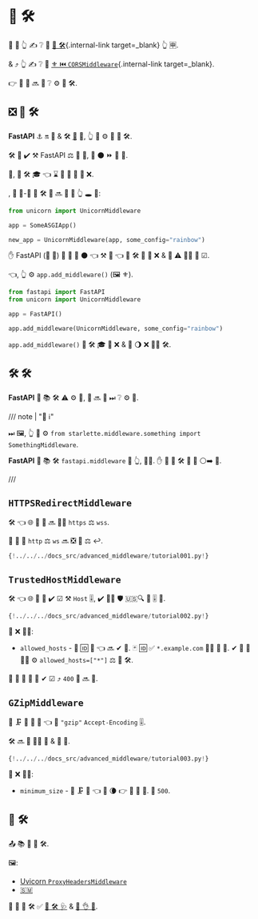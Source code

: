 # 🏧 🛠️

👑 🔰 👆 ✍ ❔ 🚮 [🛃 🛠️](../tutorial/middleware.md){.internal-link target=_blank} 👆 🈸.

&amp; ⤴️ 👆 ✍ ❔ 🍵 [⚜ ⏮️ `CORSMiddleware`](../tutorial/cors.md){.internal-link target=_blank}.

👉 📄 👥 🔜 👀 ❔ ⚙️ 🎏 🛠️.

## ❎ 🔫 🛠️

**FastAPI** ⚓️ 🔛 💃 &amp; 🛠️ <abbr title="Asynchronous Server Gateway Interface">🔫</abbr> 🔧, 👆 💪 ⚙️ 🙆 🔫 🛠️.

🛠️ 🚫 ✔️ ⚒ FastAPI ⚖️ 💃 👷, 📏 ⚫️ ⏩ 🔫 🔌.

🏢, 🔫 🛠️ 🎓 👈 ⌛ 📨 🔫 📱 🥇 ❌.

, 🧾 🥉-🥳 🔫 🛠️ 👫 🔜 🎲 💬 👆 🕳 💖:

```Python
from unicorn import UnicornMiddleware

app = SomeASGIApp()

new_app = UnicornMiddleware(app, some_config="rainbow")
```

✋️ FastAPI (🤙 💃) 🚚 🙅 🌌 ⚫️ 👈 ⚒ 💭 👈 🔗 🛠️ 🍵 💽 ❌ &amp; 🛃 ⚠ 🐕‍🦺 👷 ☑.

👈, 👆 ⚙️ `app.add_middleware()` (🖼 ⚜).

```Python
from fastapi import FastAPI
from unicorn import UnicornMiddleware

app = FastAPI()

app.add_middleware(UnicornMiddleware, some_config="rainbow")
```

`app.add_middleware()` 📨 🛠️ 🎓 🥇 ❌ &amp; 🙆 🌖 ❌ 🚶‍♀️ 🛠️.

## 🛠️ 🛠️

**FastAPI** 🔌 📚 🛠️ ⚠ ⚙️ 💼, 👥 🔜 👀 ⏭ ❔ ⚙️ 👫.

/// note | "📡 ℹ"

⏭ 🖼, 👆 💪 ⚙️ `from starlette.middleware.something import SomethingMiddleware`.

**FastAPI** 🚚 📚 🛠️ `fastapi.middleware` 🏪 👆, 👩‍💻. ✋️ 🌅 💪 🛠️ 👟 🔗 ⚪️➡️ 💃.

///

## `HTTPSRedirectMiddleware`

🛠️ 👈 🌐 📨 📨 🔜 👯‍♂️ `https` ⚖️ `wss`.

🙆 📨 📨 `http` ⚖️ `ws` 🔜 ❎ 🔐 ⚖ ↩️.

```Python hl_lines="2  6"
{!../../../docs_src/advanced_middleware/tutorial001.py!}
```

## `TrustedHostMiddleware`

🛠️ 👈 🌐 📨 📨 ✔️ ☑ ⚒ `Host` 🎚, ✔ 💂‍♂ 🛡 🇺🇸🔍 🦠 🎚 👊.

```Python hl_lines="2  6-8"
{!../../../docs_src/advanced_middleware/tutorial002.py!}
```

📄 ❌ 🐕‍🦺:

* `allowed_hosts` - 📇 🆔 📛 👈 🔜 ✔ 📛. 🃏 🆔 ✅ `*.example.com` 🐕‍🦺 🎀 📁. ✔ 🙆 📛 👯‍♂️ ⚙️ `allowed_hosts=["*"]` ⚖️ 🚫 🛠️.

🚥 📨 📨 🔨 🚫 ✔ ☑ ⤴️ `400` 📨 🔜 📨.

## `GZipMiddleware`

🍵 🗜 📨 🙆 📨 👈 🔌 `"gzip"` `Accept-Encoding` 🎚.

🛠️ 🔜 🍵 👯‍♂️ 🐩 &amp; 🎥 📨.

```Python hl_lines="2  6"
{!../../../docs_src/advanced_middleware/tutorial003.py!}
```

📄 ❌ 🐕‍🦺:

* `minimum_size` - 🚫 🗜 📨 👈 🤪 🌘 👉 💯 📐 🔢. 🔢 `500`.

## 🎏 🛠️

📤 📚 🎏 🔫 🛠️.

🖼:

* <a href="https://github.com/encode/uvicorn/blob/master/uvicorn/middleware/proxy_headers.py" class="external-link" target="_blank">Uvicorn `ProxyHeadersMiddleware`</a>
* <a href="https://github.com/florimondmanca/msgpack-asgi" class="external-link" target="_blank">🇸🇲</a>

👀 🎏 💪 🛠️ ✅ <a href="https://www.starlette.io/middleware/" class="external-link" target="_blank">💃 🛠️ 🩺</a> &amp; <a href="https://github.com/florimondmanca/awesome-asgi" class="external-link" target="_blank">🔫 👌 📇</a>.

